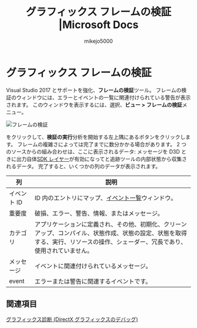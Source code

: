 ﻿---
title: グラフィックス フレームの検証 |Microsoft Docs
ms.date: 03/02/2017
ms.topic: conceptual
f1_keywords:
- vs.graphics.FrameValidation
ms.assetid: 1e639182-1301-4e28-9c1e-b5df732f3f1b
author: mikejo5000
ms.author: mikejo
manager: jillfra
ms.workload:
- multiple
ms.openlocfilehash: ce283e5cbab30b612a02ec447113ad11e206a7f3
ms.sourcegitcommit: 53aa5a413717a1b62ca56a5983b6a50f7f0663b3
ms.translationtype: MT
ms.contentlocale: ja-JP
ms.lasthandoff: 04/17/2019
ms.locfileid: "59655375"
---
# <a name="graphics-frame-validation"></a>グラフィックス フレームの検証
<!-- VERSIONLESS -->
Visual Studio 2017 とサポートを強化、**フレームの検証**ツール。  フレームの検証のウィンドウには、エラーとイベントの一覧に関連付けられている警告が表示されます。  このウィンドウを表示するには、選択、**ビュー > フレームの検証**メニュー。

![フレームの検証](media/gfx_diag_frame_validation.png)

をクリックして、**検証の実行**分析を開始する左上隅にあるボタンをクリックします。  フレームの複雑さによっては完了までに数分かかる場合があります。  2 つのソースからの組み合わせは、ここに表示されるデータ: メッセージを D3D ときに出力自体[SDK レイヤー](/windows/desktop/direct3d11/overviews-direct3d-11-devices-layers)が有効になってと追跡ツールの内部状態から収集されるデータ。 完了すると、いくつかの列のデータが表示されます。

| **列** | **説明** |
|------------| - |
| イベント ID | ID 内のエントリにマップ、[イベント一覧](graphics-event-list.md)ウィンドウ。 |
| 重要度 | 破損、エラー、警告、情報、またはメッセージ。 |
| カテゴリ | アプリケーションに定義され、その他、初期化、クリーンアップ、コンパイル、状態作成、状態の設定、状態を取得する、実行、リソースの操作、シェーダー、冗長であり、使用されていません。 |
| メッセージ | イベントに関連付けられているメッセージ。 |
| event | エラーまたは警告に関連するイベントです。 |

## <a name="see-also"></a>関連項目
[グラフィックス診断 (DirectX グラフィックスのデバッグ)](visual-studio-graphics-diagnostics.md)
<!-- /VERSIONLESS -->
